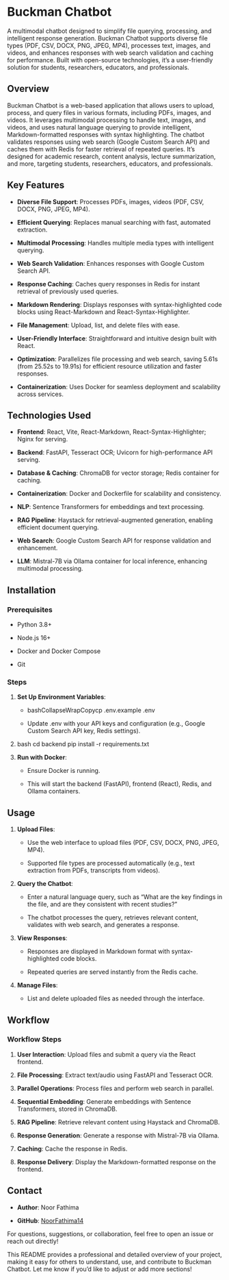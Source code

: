 Buckman Chatbot
===============

A multimodal chatbot designed to simplify file querying, processing, and intelligent response generation. Buckman Chatbot supports diverse file types (PDF, CSV, DOCX, PNG, JPEG, MP4), processes text, images, and videos, and enhances responses with web search validation and caching for performance. Built with open-source technologies, it’s a user-friendly solution for students, researchers, educators, and professionals.

Overview
--------

Buckman Chatbot is a web-based application that allows users to upload, process, and query files in various formats, including PDFs, images, and videos. It leverages multimodal processing to handle text, images, and videos, and uses natural language querying to provide intelligent, Markdown-formatted responses with syntax highlighting. The chatbot validates responses using web search (Google Custom Search API) and caches them with Redis for faster retrieval of repeated queries. It’s designed for academic research, content analysis, lecture summarization, and more, targeting students, researchers, educators, and professionals.

Key Features
------------

*   **Diverse File Support**: Processes PDFs, images, videos (PDF, CSV, DOCX, PNG, JPEG, MP4).
    
*   **Efficient Querying**: Replaces manual searching with fast, automated extraction.
    
*   **Multimodal Processing**: Handles multiple media types with intelligent querying.
    
*   **Web Search Validation**: Enhances responses with Google Custom Search API.
    
*   **Response Caching**: Caches query responses in Redis for instant retrieval of previously used queries.
    
*   **Markdown Rendering**: Displays responses with syntax-highlighted code blocks using React-Markdown and React-Syntax-Highlighter.
    
*   **File Management**: Upload, list, and delete files with ease.
    
*   **User-Friendly Interface**: Straightforward and intuitive design built with React.
    
*   **Optimization**: Parallelizes file processing and web search, saving 5.61s (from 25.52s to 19.91s) for efficient resource utilization and faster responses.
    
*   **Containerization**: Uses Docker for seamless deployment and scalability across services.
    

Technologies Used
-----------------

*   **Frontend**: React, Vite, React-Markdown, React-Syntax-Highlighter; Nginx for serving.
    
*   **Backend**: FastAPI, Tesseract OCR; Uvicorn for high-performance API serving.
    
*   **Database & Caching**: ChromaDB for vector storage; Redis container for caching.
    
*   **Containerization**: Docker and Dockerfile for scalability and consistency.
    
*   **NLP**: Sentence Transformers for embeddings and text processing.
    
*   **RAG Pipeline**: Haystack for retrieval-augmented generation, enabling efficient document querying.
    
*   **Web Search**: Google Custom Search API for response validation and enhancement.
    
*   **LLM**: Mistral-7B via Ollama container for local inference, enhancing multimodal processing.
    

Installation
------------

### Prerequisites

*   Python 3.8+
    
*   Node.js 16+
    
*   Docker and Docker Compose
    
*   Git
    

### Steps
    
1.  **Set Up Environment Variables**:
    
    *   bashCollapseWrapCopycp .env.example .env
        
    *   Update .env with your API keys and configuration (e.g., Google Custom Search API key, Redis settings).
        
2.  bash cd backend pip install -r requirements.txt
    
    
3.  **Run with Docker**:
    
    *   Ensure Docker is running.
        
    *   This will start the backend (FastAPI), frontend (React), Redis, and Ollama containers.
        

Usage
-----

1.  **Upload Files**:
    
    *   Use the web interface to upload files (PDF, CSV, DOCX, PNG, JPEG, MP4).
        
    *   Supported file types are processed automatically (e.g., text extraction from PDFs, transcripts from videos).
        
2.  **Query the Chatbot**:
    
    *   Enter a natural language query, such as “What are the key findings in the file, and are they consistent with recent studies?”
        
    *   The chatbot processes the query, retrieves relevant content, validates with web search, and generates a response.
        
3.  **View Responses**:
    
    *   Responses are displayed in Markdown format with syntax-highlighted code blocks.
        
    *   Repeated queries are served instantly from the Redis cache.
        
4.  **Manage Files**:
    
    *   List and delete uploaded files as needed through the interface.
        

Workflow
--------
### Workflow Steps

1.  **User Interaction**: Upload files and submit a query via the React frontend.
    
2.  **File Processing**: Extract text/audio using FastAPI and Tesseract OCR.
    
3.  **Parallel Operations**: Process files and perform web search in parallel.
    
4.  **Sequential Embedding**: Generate embeddings with Sentence Transformers, stored in ChromaDB.
    
5.  **RAG Pipeline**: Retrieve relevant content using Haystack and ChromaDB.
    
6.  **Response Generation**: Generate a response with Mistral-7B via Ollama.
    
7.  **Caching**: Cache the response in Redis.
    
8.  **Response Delivery**: Display the Markdown-formatted response on the frontend.
    

Contact
-------

*   **Author**: Noor Fathima
    
*   **GitHub**: [NoorFathima14](https://github.com/NoorFathima14)
    

For questions, suggestions, or collaboration, feel free to open an issue or reach out directly!

This README provides a professional and detailed overview of your project, making it easy for others to understand, use, and contribute to Buckman Chatbot. Let me know if you’d like to adjust or add more sections!